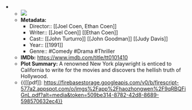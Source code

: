 - 
    - ![](https://m.media-amazon.com/images/M/MV5BMTgxMDMxMTctNDY0Zi00ZmNlLWFlYmQtODA2YjY4MDk4MjU1XkEyXkFqcGdeQXVyNTc1NTQxODI@._V1_SX300.jpg)  
    - **Metadata:**
        - Director:: [[Joel Coen, Ethan Coen]]
        - Writer:: [[Joel Coen]] [[Ethan Coen]]
        - Cast:: [[John Turturro]] [[John Goodman]] [[Judy Davis]]
        - Year:: [[1991]]
        - Genre:: #Comedy #Drama #Thriller
    - **IMDb:** https://www.imdb.com/title/tt0101410
    - **Plot Summary:** A renowned New York playwright is enticed to California to write for the movies and discovers the hellish truth of Hollywood.
    - {{[[pdf]]: https://firebasestorage.googleapis.com/v0/b/firescript-577a2.appspot.com/o/imgs%2Fapp%2Fhaozhongwen%2F9qRBQFiGnL.pdf?alt=media&token=509be314-8782-42d8-8689-598570632ec4}}
